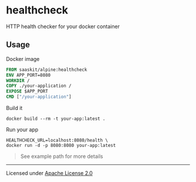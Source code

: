 # healthcheck

HTTP health checker for your docker container

## Usage

Docker image
```Dockerfile
FROM saaskit/alpine:healthcheck
ENV APP_PORT=8080
WORKDIR /
COPY ./your-application /
EXPOSE $APP_PORT
CMD ["/your-application"]
```
Build it
```
docker build --rm -t your-app:latest .
```

Run your app
```
HEALTHCHECK_URL=localhost:8080/health \
docker run -d -p 8080:8080 your-app:latest
```

> See example path for more details

---

Licensed under [Apache License 2.0](https://github.com/dmitrymomot/healthcheck/blob/master/LICENSE)